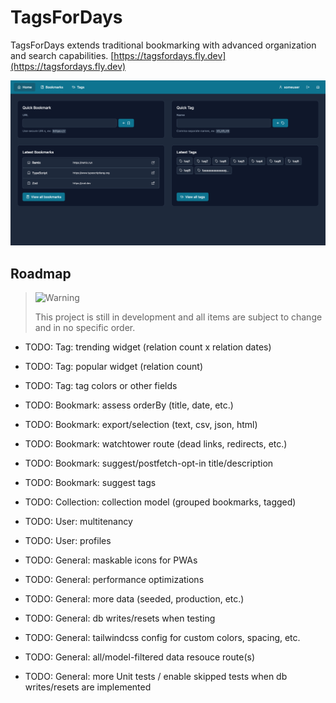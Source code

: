 # TagsForDays

TagsForDays extends traditional bookmarking with advanced organization and search capabilities. [https://tagsfordays.fly.dev](https://tagsfordays.fly.dev)

![Screenshot of the homepage](./public/favicons/opengraph-image.png)

## Roadmap

> <picture>
>   <source media="(prefers-color-scheme: light)" srcset="https://raw.githubusercontent.com/Mqxx/GitHub-Markdown/main/blockquotes/badge/light-theme/warning.svg">
>   <img alt="Warning" src="https://raw.githubusercontent.com/Mqxx/GitHub-Markdown/main/blockquotes/badge/dark-theme/warning.svg">
> </picture><br>
>
> This project is still in development and all items are subject to change and in no specific order.

- TODO: Tag: trending widget (relation count x relation dates)
- TODO: Tag: popular widget (relation count)
- TODO: Tag: tag colors or other fields

- TODO: Bookmark: assess orderBy (title, date, etc.)
- TODO: Bookmark: export/selection (text, csv, json, html)
- TODO: Bookmark: watchtower route (dead links, redirects, etc.)
- TODO: Bookmark: suggest/postfetch-opt-in title/description
- TODO: Bookmark: suggest tags

- TODO: Collection: collection model (grouped bookmarks, tagged)

- TODO: User: multitenancy
- TODO: User: profiles

- TODO: General: maskable icons for PWAs
- TODO: General: performance optimizations
- TODO: General: more data (seeded, production, etc.)
- TODO: General: db writes/resets when testing
- TODO: General: tailwindcss config for custom colors, spacing, etc.
- TODO: General: all/model-filtered data resouce route(s)
- TODO: General: more Unit tests / enable skipped tests when db writes/resets are implemented

